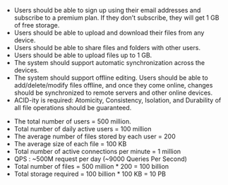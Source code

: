 

<ul>
<li>Users should be able to sign up using their email addresses and subscribe to a premium plan. If they don’t subscribe, they will get 1 GB of free storage.</li>
<li>Users should be able to upload and download their files from any device.</li>
<li>Users should be able to share files and folders with other users.</li>
<li>Users should be able to upload files up to 1 GB.</li>
<li>The system should support automatic synchronization across the devices.</li>
<li>The system should support offline editing. Users should be able to add/delete/modify files offline, and once they come online, changes should be synchronized to remote servers and other online devices.</li>
<li>ACID-ity is required: Atomicity, Consistency, Isolation, and Durability of all file operations should be guaranteed.</li>
</ul>


<ul>
<li>The total number of users = 500 million.</li>
<li>Total number of daily active users = 100 million</li>
<li>The average number of files stored by each user = 200</li>
<li>The average size of each file = 100 KB</li>
<li>Total number of active connections per minute = 1 million</li>
  <li> QPS : ~500M request per day (~9000 Queries Per Second)   </li>
<li>Total number of files = 500 million  * 200 = 100 billion</li>
<li>Total storage required = 100 billion * 100 KB = 10 PB</li>
</ul>
